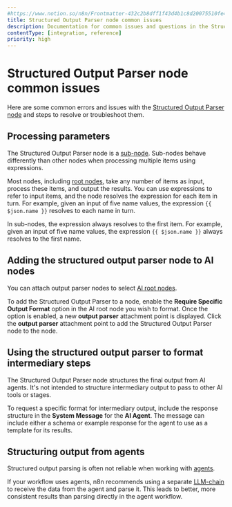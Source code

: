 ```yaml
---
#https://www.notion.so/n8n/Frontmatter-432c2b8dff1f43d4b1c8d20075510fe4
title: Structured Output Parser node common issues
description: Documentation for common issues and questions in the Structured Output Parser node in n8n, a workflow automation platform. Includes details of the issue and suggested solutions.
contentType: [integration, reference]
priority: high
---
```


# Structured Output Parser node common issues

Here are some common errors and issues with the [Structured Output Parser node](/integrations/builtin/cluster-nodes/sub-nodes/n8n-nodes-langchain.outputparserstructured/index.md) and steps to resolve or troubleshoot them.

## Processing parameters

The Structured Output Parser node is a [sub-node](/glossary.md#sub-node-n8n). Sub-nodes behave differently than other nodes when processing multiple items using expressions.

Most nodes, including [root nodes](/glossary.md#root-node-n8n), take any number of items as input, process these items, and output the results. You can use expressions to refer to input items, and the node resolves the expression for each item in turn. For example, given an input of five name values, the expression `{{ $json.name }}` resolves to each name in turn.

In sub-nodes, the expression always resolves to the first item. For example, given an input of five name values, the expression `{{ $json.name }}` always resolves to the first name.

## Adding the structured output parser node to AI nodes

You can attach output parser nodes to select [AI root nodes](/integrations/builtin/cluster-nodes/root-nodes/index.md).

To add the Structured Output Parser to a node, enable the **Require Specific Output Format** option in the AI root node you wish to format. Once the option is enabled, a new **output parser** attachment point is displayed. Click the **output parser** attachment point to add the Structured Output Parser node to the node.

## Using the structured output parser to format intermediary steps

The Structured Output Parser node structures the final output from AI agents. It's not intended to structure intermediary output to pass to other AI tools or stages.

To request a specific format for intermediary output, include the response structure in the **System Message** for the **AI Agent**. The message can include either a schema or example response for the agent to use as a template for its results.

## Structuring output from agents

Structured output parsing is often not reliable when working with [agents](/integrations/builtin/cluster-nodes/root-nodes/n8n-nodes-langchain.agent/index.md).

If your workflow uses agents, n8n recommends using a separate [LLM-chain](/integrations/builtin/cluster-nodes/root-nodes/n8n-nodes-langchain.chainllm.md) to receive the data from the agent and parse it. This leads to better, more consistent results than parsing directly in the agent workflow.
